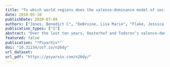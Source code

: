 ```yaml
---
title: "To which world regions does the valence-dominance model of social perception apply?"
date: 2018-05-18
publishDate: 2020-07-09
authors: ["Jones, Benedict C", "DeBruine, Lisa Marie", "Flake, Jessica Kay", ..., "Hu Chuan-Peng", "Forscher, Patrick S.", "Chartier, Christopher R.", "Coles, Nicholas"]
publication_types: ["2"]
abstract: "Over the last ten years, Oosterhof and Todorov’s valence-dominance model has emerged as the most prominent account of how people evaluate faces on social dimensions. In this model, two dimensions (valence and dominance) underpin social judgments of faces. Because this model has primarily been developed and tested in Western regions, it is unclear whether these findings apply to other regions. We addressed this question by replicating Oosterhof and Todorov’s methodology across 11 world regions, 41 countries, and 11,570 participants. When we used Oosterhof and Todorov’s original analysis strategy, the valence-dominance model generalized across regions. When we used an alternative methodology to allow for correlated dimensions we observed much less generalization. Collectively, these results suggest that, while the valence-dominance model generalizes very well across regions when dimensions are forced to be orthogonal, regional differences are revealed when we use different extraction methods, correlate and rotate the dimension reduction solution."
featured: false
publication: "*PsyarXiv*"
doi: "10.31234/osf.io/n26dy"
url_dataset: 
url_pdf: "https://psyarxiv.com/n26dy/"
---
```


